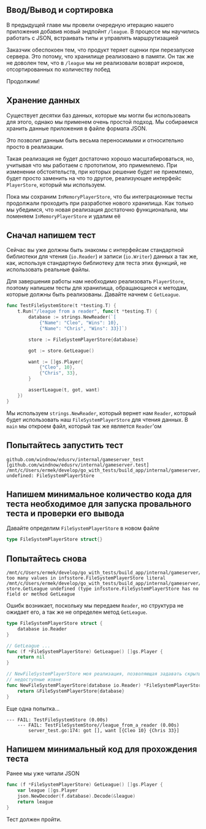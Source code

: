 Ввод/Вывод и сортировка
-----------------------

В предыдущей главе мы провели очередную итерацию нашего приложения добавив новый эндпойнт `/league`. В процессе мы научились работать с JSON, встраивать типы и управлять маршрутизацией

Заказчик обеспокоен тем, что продукт теряет оценки при перезапуске сервера. Это потому, что хранилище реализовано в памяти. Он так же не доволен тем, что в `/league` мы не реализовали возврат икроков, отсортированных по количеству побед

Продолжим!

## Хранение данных

Существует десятки баз данных, которые мы могли бы использовать для этого, однако мы применем очень простой подход. Мы собираемся хранить данные приложения в файле формата JSON. 

Это позволит данным быть весьма переносимыми и относительно просто в реализации.

Такая реализация не будет достаточно хорошо масштабироваться, но, учитывая что мы работаем с прототипом, это примемлемо. При изменении обстоятельств, при которых решение будет не приемлемо, будет просто заменить на что то другое, реализующее интерфейс `PlayerStore`, который мы используем.

Пока мы сохраним `InMemoryPlayerStore`, что бы интеграционные тесты продолжали проходить при разработке нового хранилища. Как только мы убедимся, что новая реализация достаточно функциональна, мы поменяем `InMemoryPlayerStore` и удалим её

## Сначал напишем тест

Сейчас вы уже должны быть знакомы с интерфейсам стандартной библиотеки для чтения (`io.Reader`) и записи (`io.Writer`) данных а так же, как, используя стандартную библиотеку для теста этих функций, не использовать реальные файлы.

Для завершения работы нам необходимо реализовать `PlayerStore`, поэтому напишем тесты для хранилища, обращающиеся к методам, которые должны быть реализованы. Давайте начнем с `GetLeague`.

```go
func TestFileSystemStore(t *testing.T) {
	t.Run("/league from a reader", func(t *testing.T) {
		database := strings.NewReader(`[
			{"Name": "Cleo", "Wins": 10},
			{"Name": "Chris", "Wins": 33}]`)

	    store := FileSystemPlayerStore{database}

    	got := store.GetLeague()

    	want := []gs.Player{
    		{"Cleo", 10},
    		{"Chris", 33},
    	}

    	assertLeague(t, got, want)
	})
}
```

Мы используем `strings.NewReader`, который вернет нам `Reader`, который будет использовать наш `FileSystemPlayerStore` для чтения данных. В `main` мы откроем файл, который так же является `Reader`'ом

## Попытайтесь запустить тест

```
github.com/windnow/edusrv/internal/gameserver_test [github.com/windnow/edusrv/internal/gameserver.test]
/mnt/c/Users/ermek/develop/go_with_tests/build_app/internal/gameserver/server_test.go:166:11: undefined: FileSystemPlayerStore
```

## Напишем минимальное количество кода для теста необходимое для запуска провального теста и проверки его вывода

Давайте определим `FileSystemPlayerStore` в новом файле

```go
type FileSystemPlayerStore struct{}
```

## Попытайтесь снова

```
/mnt/c/Users/ermek/develop/go_with_tests/build_app/internal/gameserver/server_test.go:165:37: too many values in infsstore.FileSystemPlayerStore literal
/mnt/c/Users/ermek/develop/go_with_tests/build_app/internal/gameserver/server_test.go:167:15: store.GetLeague undefined (type infsstore.FileSystemPlayerStore has no field or method GetLeague
```

Ошибк возникает, поскольку мы передаем `Reader`, но структура не ожидает его, а так же не определен метод `GetLeague`.

```go
type FileSystemPlayerStore struct {
	database io.Reader
}

// GetLeague ...
func (f *FileSystemPlayerStore) GetLeague() []gs.Player {
	return nil
}

// NewFileSystemPlayerStore моя реализация, позволяющая задавать скрытые поля, 
// недоступные извне
func NewFileSystemPlayerStore(database io.Reader) *FileSystemPlayerStore {
	return &FileSystemPlayerStore{database}
}
```

Еще одна попытка... 

```
--- FAIL: TestFileSystemStore (0.00s)
    --- FAIL: TestFileSystemStore//league_from_a_reader (0.00s)
        server_test.go:174: got [], want [{Cleo 10} {Chris 33}]
```

## Напишем минимальный код для прохождения теста

Ранее мы уже читали JSON

```go
func (f *FileSystemPlayerStore) GetLeague() []gs.Player {
	var league []gs.Player
	json.NewDecoder(f.database).Decode(&league)
	return league
}
```

Тест должен пройти.